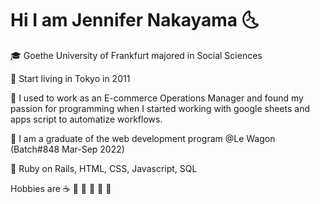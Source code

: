 # Hi I am Jennifer Nakayama 🌜

:mortar_board: Goethe University of Frankfurt majored in Social Sciences

:tokyo_tower: Start living in Tokyo in 2011

:briefcase: I used to work as an E-commerce Operations Manager and found my passion for programming when I started working with google sheets and apps script to automatize workflows.

:rocket: I am a graduate of the web development program @Le Wagon (Batch#848 Mar-Sep 2022)

:gem: Ruby on Rails, HTML, CSS, Javascript, SQL

Hobbies are :coffee: :tea: :sake: :wine_glass: :dancer: :deciduous_tree:
